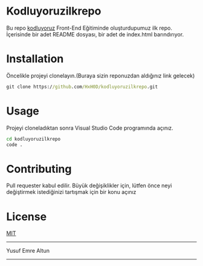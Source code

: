 # Kodluyoruzilkrepo
Bu repo [kodluyoruz](https://github.com/HxH0D) Front-End Eğitiminde oluşturdupumuz ilk repo. İçerisinde bir adet README dosyası, bir adet de index.html barındırıyor.
# Installation
Öncelikle projeyi clonelayın.(Buraya sizin reponuzdan aldığınız link gelecek)
```cmd
git clone https://github.com/HxH0D/kodluyoruzilkrepo.git
```

# Usage
Projeyi cloneladıktan sonra Visual Studio Code programında açınız.
```cmd
cd kodluyoruzilkrepo
code .
```
# Contributing
Pull requester kabul edilir. Büyük değişiklikler için, lütfen önce neyi değiştirmek istediğinizi tartışmak için bir konu açınız

# License

[MIT](https://github.com/HxH0D)
***
Yusuf Emre Altun
***
